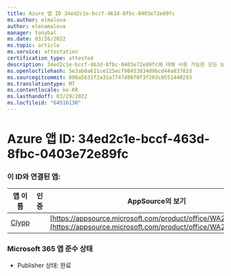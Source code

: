 ```yaml
---
title: Azure 앱 ID 34ed2c1e-bccf-463d-8fbc-0403e72e89fc
ms.author: elmalova
author: elenamalova
manager: tonybal
ms.date: 03/26/2022
ms.topic: article
ms.service: attestation
certification_type: attested
description: 34ed2c1e-bccf-463d-8fbc-0403e72e89fc에 대해 사용 가능한 모든 보안 및 규정 준수 정보
ms.openlocfilehash: 5e3ab0a611ce125ecf98453834d9bcd44a03782d
ms.sourcegitcommit: 890a5b31f2a31a7747d88f0f3f203c0551440293
ms.translationtype: MT
ms.contentlocale: ko-KR
ms.lasthandoff: 03/29/2022
ms.locfileid: "64516130"
---
```

# <a name="azure-app-id-34ed2c1e-bccf-463d-8fbc-0403e72e89fc"></a>Azure 앱 ID: 34ed2c1e-bccf-463d-8fbc-0403e72e89fc


### <a name="apps-associated-with-this-id"></a>이 ID와 연결된 앱:
| **앱 이름** | **인증** | **AppSource의 보기** |
|--------------|---------------|-----------------------|
| [Clypp](../forward/WA200003621.md) |  | [https://appsource.microsoft.com/product/office/WA200003621](https://appsource.microsoft.com/product/office/WA200003621) |

### <a name="microsoft-365-app-compliance-status"></a>Microsoft 365 앱 준수 상태
- Publisher 상태: 완료
